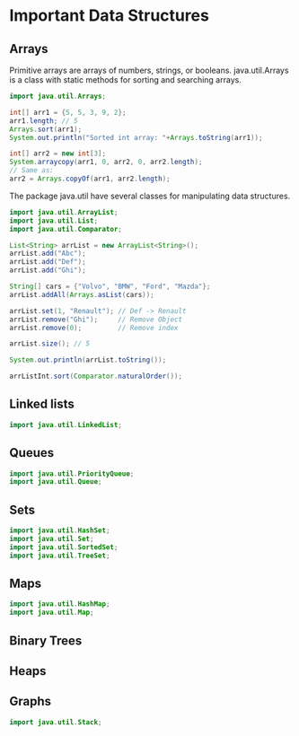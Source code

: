 # Important Data Structures

## Arrays

Primitive arrays are arrays of numbers, strings, or booleans.
java.util.Arrays is a class with static methods for sorting and searching arrays.

```java
import java.util.Arrays;

int[] arr1 = {5, 5, 3, 9, 2};
arr1.length; // 5
Arrays.sort(arr1);
System.out.println("Sorted int array: "+Arrays.toString(arr1));

int[] arr2 = new int[3];
System.arraycopy(arr1, 0, arr2, 0, arr2.length);
// Same as:
arr2 = Arrays.copyOf(arr1, arr2.length);
```

The package java.util have several classes for manipulating data structures.

```java
import java.util.ArrayList;
import java.util.List;
import java.util.Comparator;

List<String> arrList = new ArrayList<String>();
arrList.add("Abc");
arrList.add("Def");
arrList.add("Ghi");

String[] cars = {"Volvo", "BMW", "Ford", "Mazda"};
arrList.addAll(Arrays.asList(cars));

arrList.set(1, "Renault"); // Def -> Renault
arrList.remove("Ghi");     // Remove Object
arrList.remove(0);         // Remove index

arrList.size(); // 5

System.out.println(arrList.toString());

arrListInt.sort(Comparator.naturalOrder());
```

## Linked lists
```java
import java.util.LinkedList;
```

## Queues
```java
import java.util.PriorityQueue;
import java.util.Queue;
```

## Sets
```java
import java.util.HashSet;
import java.util.Set;
import java.util.SortedSet;
import java.util.TreeSet;
```

## Maps
```java
import java.util.HashMap;
import java.util.Map;
```

## Binary Trees

## Heaps

## Graphs
```java
import java.util.Stack;
```
